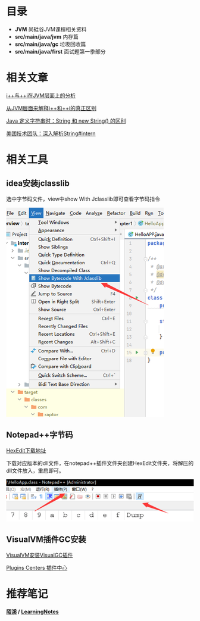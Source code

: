 # 目录

+ **JVM**   尚硅谷JVM课程相关资料
+ **src/main/java/jvm**  内存篇
+ **src/main/java/gc**  垃圾回收篇
+ **src/main/java/first**  面试题第一季部分

# 相关文章

[i++与++i在JVM层面上的分析](https://blog.csdn.net/weixin_43723712/article/details/92187693)

[从JVM层面来解释i++和++i的真正区别](https://blog.csdn.net/weixin_38405253/article/details/118470431)

[Java 定义字符串时：String 和 new String() 的区别](https://blog.csdn.net/weixin_44259720/article/details/88237822)

[美团技术团队：深入解析String#intern](https://tech.meituan.com/2014/03/06/in-depth-understanding-string-intern.html)

# 相关工具

## idea安装jclasslib

选中字节码文件，view中show With Jclasslib即可查看字节码指令

![image-20211227170720770](./README.assets/20211227174525.png)

## Notepad++字节码

[HexEdit下载地址](https://github.com/chcg/NPP_HexEdit/releases/tag/0.9.5.11)

下载对应版本的dll文件，在notepad++插件文件夹创建HexEdit文件夹，将解压的dll文件放入，重启即可。

![image-20211227170551121](./README.assets/20211227174533.png)

## VisualVM插件GC安装

[VisualVM安装VisualGC插件](https://blog.csdn.net/weixin_45759791/article/details/107332860)

 [Plugins Centers 插件中心](https://visualvm.github.io/pluginscenters.html)

# 推荐笔记

 **[陌溪](https://gitee.com/moxi159753) / [LearningNotes](https://gitee.com/moxi159753/LearningNotes)**

